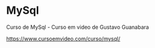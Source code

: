 # MySql
 Curso de MySql - Curso em video de Gustavo Guanabara
 
https://www.cursoemvideo.com/curso/mysql/
